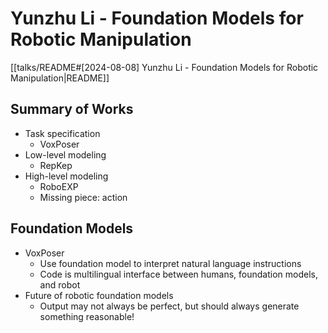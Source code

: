# Yunzhu Li - Foundation Models for Robotic Manipulation

[[talks/README#[2024-08-08] Yunzhu Li - Foundation Models for Robotic Manipulation|README]]

## Summary of Works

- Task specification
    - VoxPoser
- Low-level modeling
    - RepKep
- High-level modeling
    - RoboEXP
    - Missing piece: action

## Foundation Models

- VoxPoser
    - Use foundation model to interpret natural language instructions
    - Code is multilingual interface between humans, foundation models, and robot
- Future of robotic foundation models
    - Output may not always be perfect, but should always generate something reasonable!
